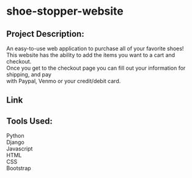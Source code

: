 # shoe-stopper-website

<h2>Project Description:</h2>
An easy-to-use web application to purchase all of your favorite shoes! <br/>
This website has the ability to add the items you want to a cart and checkout. <br/>
Once you get to the checkout page you can fill out your information for shipping, and pay <br/>
with Paypal, Venmo or your credit/debit card. <br/>

<h2>Link</h2>
<a href="https://shoe-stopper.herokuapp.com/" target="_blank"></a>
<h2>Tools Used:</h2>
Python <br/>
Django <br/>
Javascript <br/>
HTML <br/>
CSS <br/>
Bootstrap <br/>
<br/>
